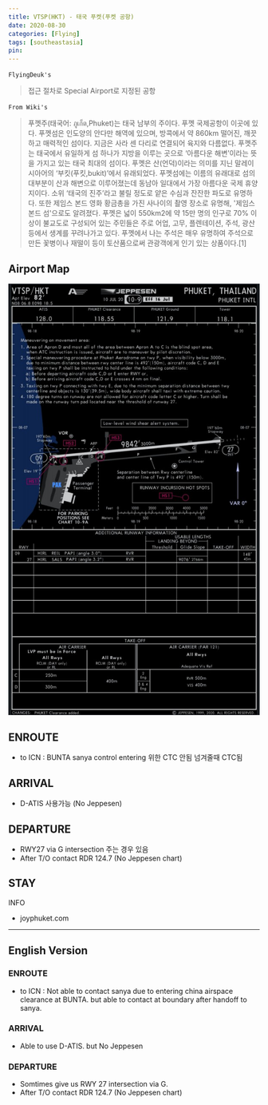 ```yaml
---
title: VTSP(HKT) - 태국 푸켓(푸켓 공항)
date: 2020-08-30
categories: [Flying]
tags: [southeastasia]
pin:
---
```

`FlyingDeuk's`
>접근 절차로 Special Airport로 지정된 공항

`From Wiki's`
>푸껫주(태국어: ภูเก็ต,Phuket)는 태국 남부의 주이다. 푸껫 국제공항이 이곳에 있다.
푸껫섬은 인도양의 안다만 해역에 있으며, 방콕에서 약 860km 떨어진, 깨끗하고 매력적인 섬이다. 지금은 사라 센 다리로 연결되어 육지와 다름없다. 푸껫주는 태국에서 유일하게 섬 하나가 지방을 이루는 곳으로 ‘아름다운 해변’이라는 뜻을 가지고 있는 태국 최대의 섬이다. 푸껫은 산(언덕)이라는 의미를 지닌 말레이시아어의 ‘부킷(푸킷,bukit)’에서 유래되었다. 푸껫섬에는 이름의 유래대로 섬의 대부분이 산과 해변으로 이루어졌는데 동남아 일대에서 가장 아름다운 국제 휴양지이다. 소위 ‘태국의 진주’라고 불릴 정도로 얕은 수심과 잔잔한 파도로 유명하다. 또한 제임스 본드 영화 황금총을 가진 사나이의 촬영 장소로 유명해, '제임스 본드 섬'으로도 알려졌다. 푸껫은 넓이 550km2에 약 15만 명의 인구로 70% 이상이 불교도로 구성되어 있는 주민들은 주로 어업, 고무, 플렌테이션, 주석, 광산 등에서 생계를 꾸려나가고 있다. 푸껫에서 나는 주석은 매우 유명하여 주석으로 만든 꽃병이나 재떨이 등이 토산품으로써 관광객에게 인기 있는 상품이다.[1]

## Airport Map
![hkt](/img/flying/airport/hkt_ap.jpg)

## ENROUTE
- to ICN : BUNTA sanya control entering 위한 CTC 안됨 넘겨줄때 CTC됨

## ARRIVAL
- D-ATIS 사용가능 (No Jeppesen)


## DEPARTURE
- RWY27 via G intersection 주는 경우 있음
- After T/O contact RDR 124.7 (No Jeppesen chart)

## STAY

INFO
- joyphuket.com

-------
## English Version

### ENROUTE
- to ICN : Not able to contact sanya due to entering china airspace clearance at BUNTA. but able to contact at boundary after handoff to sanya.

### ARRIVAL
- Able to use D-ATIS. but No Jeppesen

### DEPARTURE
- Somtimes give us RWY 27 intersection via G.
- After T/O contact RDR 124.7 (No Jeppesen chart)
